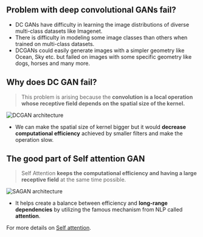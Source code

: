 ## Problem with deep convolutional GANs fail?
- DC GANs have difficulty in learning the image distributions of diverse multi-class datasets like Imagenet.
- There is difficulty in modeling some image classes than others when trained on multi-class datasets.
- DCGANs could easily generate images with a simpler geometry like Ocean, Sky etc. but failed on
images with some specific geometry like dogs, horses and many more.

## Why does DC GAN fail?

> This problem is arising because the **convolution is a local operation whose receptive field
depends on the spatial size of the kernel.**

![DCGAN architecture](https://gluon.mxnet.io/_images/dcgan.png)

- We can make the spatial size of kernel bigger but it would **decrease computational
efficiency** achieved by smaller filters and make the operation slow.

## The good part of Self attention GAN

> Self Attention **keeps the computational efficiency and having a large receptive field** at the same
time possible. 

![SAGAN architecture](https://miro.medium.com/max/2204/1*H29pojIh1fvscvX04gF2Xg.png)

- It helps create a balance between efficiency and **long-range dependencies** by
utilizing the famous mechanism from NLP called **attention**.

For more details on [Self attention](https://github.com/MicroprocessorX069/Comparison-of-DC-GANS-and-SA-GANS/blob/master/documentation/sagan.md).
